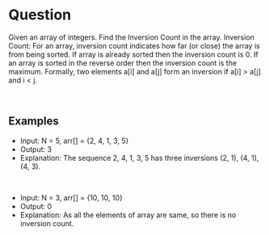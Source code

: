 # Question

Given an array of integers. Find the Inversion Count in the array. Inversion Count: For an array, inversion count indicates how far (or close) the array is from being sorted. If array is already sorted then the inversion count is 0. If an array is sorted in the reverse order then the inversion count is the maximum. Formally, two elements a[i] and a[j] form an inversion if a[i] > a[j] and i < j.

<br />
  
## Examples

- Input: N = 5, arr[] = {2, 4, 1, 3, 5}
- Output: 3
- Explanation: The sequence 2, 4, 1, 3, 5 has three inversions (2, 1), (4, 1), (4, 3).

<br />

- Input: N = 3, arr[] = {10, 10, 10}
- Output: 0
- Explanation: As all the elements of array are same, so there is no inversion count.

<br />
